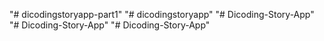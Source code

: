 "# dicodingstoryapp-part1" 
"# dicodingstoryapp" 
"# Dicoding-Story-App" 
"# Dicoding-Story-App" 
"# Dicoding-Story-App" 
